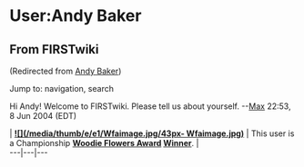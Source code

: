 # User:Andy Baker

## From FIRSTwiki

(Redirected from [Andy Baker](/index.php?title=Andy_Baker&redirect=no "Andy
Baker"))

Jump to: navigation, search

Hi Andy! Welcome to FIRSTwiki. Please tell us about yourself. --[Max](User:Max "User:Max") 22:53, 8 Jun 2004 (EDT)

| **[![](/media/thumb/e/e1/Wfaimage.jpg/43px-
Wfaimage.jpg)](Image:Wfaimage.jpg)** | This user is a Championship **[Woodie Flowers Award](Woodie_Flowers_Award "Woodie
Flowers Award") [Winner](Category:Woodie_Flowers_Award_recipients "Category:Woodie Flowers Award recipients")**. |<br>
---|---|---
